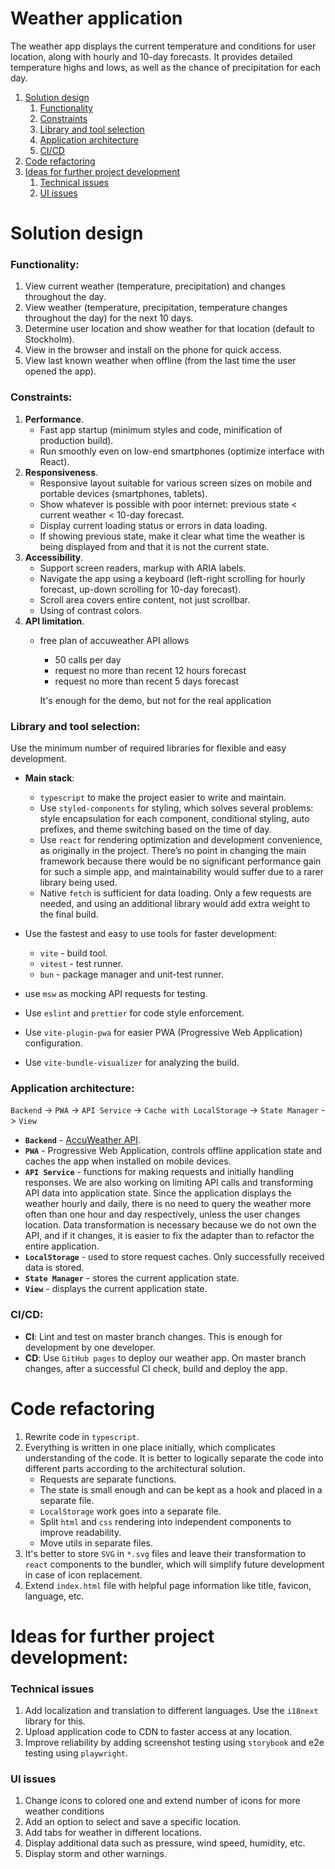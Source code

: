 # Weather application

The weather app displays the current temperature and conditions for user location, along with hourly and 10-day
forecasts. It provides detailed temperature highs and lows, as well as the chance of precipitation for each day.

1. [Solution design](#solution-design)
    1. [Functionality](#functionality)
    2. [Constraints](#constraints)
    3. [Library and tool selection](#library-and-tool-selection)
    4. [Application architecture](#application-architecture)
    5. [CI/CD](#cicd)
2. [Code refactoring](#code-refactoring)
3. [Ideas for further project development](#ideas-for-further-project-development)
    1. [Technical issues](#technical-issues)
    2. [UI issues](#UI-issues)

# Solution design

### Functionality:

1. View current weather (temperature, precipitation) and changes throughout the day.
2. View weather (temperature, precipitation, temperature changes throughout the day) for the next 10 days.
3. Determine user location and show weather for that location (default to Stockholm).
4. View in the browser and install on the phone for quick access.
5. View last known weather when offline (from the last time the user opened the app).

### Constraints:

1. **Performance**.
    - Fast app startup (minimum styles and code, minification of production build).
    - Run smoothly even on low-end smartphones (optimize interface with React).
2. **Responsiveness**.
    - Responsive layout suitable for various screen sizes on mobile and portable devices (smartphones, tablets).
    - Show whatever is possible with poor internet: previous state < current weather < 10-day forecast.
    - Display current loading status or errors in data loading.
    - If showing previous state, make it clear what time the weather is being displayed from and that it is not the
      current state.
3. **Accessibility**.
    - Support screen readers, markup with ARIA labels.
    - Navigate the app using a keyboard (left-right scrolling for hourly forecast, up-down scrolling for 10-day
      forecast).
    - Scroll area covers entire content, not just scrollbar.
    - Using of contrast colors.
4. **API limitation**.
    - free plan of accuweather API allows
      - 50 calls per day
      - request no more than recent 12 hours forecast
      - request no more than recent 5 days forecast
    
      It's enough for the demo, but not for the real application

### Library and tool selection:

Use the minimum number of required libraries for flexible and easy development.

- **Main stack**:
    - `typescript` to make the project easier to write and maintain.
    - Use `styled-components` for styling, which solves several problems: style encapsulation for each component,
      conditional styling, auto prefixes, and theme switching based on the time of day.
    - Use `react` for rendering optimization and development convenience, as originally in the project. There’s no point
      in changing the main framework because there would be no significant performance gain for such a simple app, and
      maintainability would suffer due to a rarer library being used.
    - Native `fetch` is sufficient for data loading. Only a few requests are needed, and using an additional library
      would add extra weight to the final build.

- Use the fastest and easy to use tools for faster development:
    - `vite` - build tool.
    - `vitest` - test runner.
    - `bun` - package manager and unit-test runner.
- use `msw` as mocking API requests for testing.
- Use `eslint` and `prettier` for code style enforcement.
- Use `vite-plugin-pwa` for easier PWA (Progressive Web Application) configuration.
- Use `vite-bundle-visualizer` for analyzing the build.

### Application architecture:

`Backend` -> `PWA` -> `API Service` -> `Cache with LocalStorage` -> `State Manager` -> `View`

- **`Backend`** - [AccuWeather API](https://developer.accuweather.com/packages).
- **`PWA`** - Progressive Web Application, controls offline application state and caches the app when installed on
  mobile devices.
- **`API Service`** - functions for making requests and initially handling responses. We are also working on limiting
  API calls and transforming API data into application state. Since the application displays the weather hourly and
  daily, there is no need to query the weather more often than one hour and day respectively, unless the user changes
  location. Data transformation is necessary because we do not own the API, and if it changes, it is easier to fix the
  adapter than to refactor the entire application.
- **`LocalStorage`** - used to store request caches. Only successfully received data is stored.
- **`State Manager`** - stores the current application state.
- **`View`** - displays the current application state.

### CI/CD:

- **CI**: Lint and test on master branch changes. This is enough for development by one developer.
- **CD**: Use `GitHub pages` to deploy our weather app. On master branch changes, after a successful CI check, build and
  deploy the app.

# Code refactoring

1. Rewrite code in `typescript`.
2. Everything is written in one place initially, which complicates understanding of the code. It is better to logically
   separate the code into different parts according to the architectural solution.
    - Requests are separate functions.
    - The state is small enough and can be kept as a hook and placed in a separate file.
    - `LocalStorage` work goes into a separate file.
    - Split `html` and `css` rendering into independent components to improve readability.
    - Move utils in separate files.
3. It's better to store `SVG` in `*.svg` files and leave their transformation to `react` components to the bundler,
   which will simplify future development in case of icon replacement.
4. Extend `index.html` file with helpful page information like title, favicon, language, etc.

# Ideas for further project development:

### Technical issues

1. Add localization and translation to different languages. Use the `i18next` library for this.
2. Upload application code to CDN to faster access at any location.
3. Improve reliability by adding screenshot testing using `storybook` and e2e testing using `playwright`.

### UI issues

1. Change icons to colored one and extend number of icons for more weather conditions
2. Add an option to select and save a specific location.
3. Add tabs for weather in different locations.
4. Display additional data such as pressure, wind speed, humidity, etc.
5. Display storm and other warnings.
